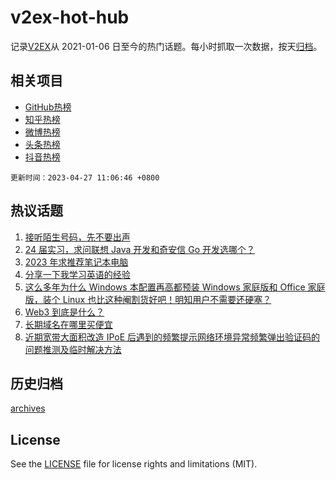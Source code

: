 # v2ex-hot-hub

 记录[V2EX](https://www.v2ex.com/)从 2021-01-06 日至今的热门话题。每小时抓取一次数据，按天[归档](archives)。
 
 ## 相关项目

- [GitHub热榜](https://github.com/snaildev/github-hot-hub)
- [知乎热榜](https://github.com/snaildev/zhihu-hot-hub)
- [微博热榜](https://github.com/snaildev/weibo-hot-hub)
- [头条热榜](https://github.com/snaildev/toutiao-hot-hub)
- [抖音热榜](https://github.com/snaildev/douyin-hot-hub)


 `更新时间：2023-04-27 11:06:46 +0800`

## 热议话题

1. [接听陌生号码，先不要出声](https://www.v2ex.com/t/935576)
1. [24 届实习，求问联想 Java 开发和奇安信 Go 开发选哪个？](https://www.v2ex.com/t/935603)
1. [2023 年求推荐笔记本电脑](https://www.v2ex.com/t/935669)
1. [分享一下我学习英语的经验](https://www.v2ex.com/t/935608)
1. [这么多年为什么 Windows 本配置再高都预装 Windows 家庭版和 Office 家庭版，装个 Linux 也比这种阉割货好吧！明知用户不需要还硬塞？](https://www.v2ex.com/t/935780)
1. [Web3 到底是什么？](https://www.v2ex.com/t/935809)
1. [长期域名在哪里买便宜](https://www.v2ex.com/t/935577)
1. [近期宽带大面积改造 IPoE 后遇到的频繁提示网络环境异常频繁弹出验证码的问题推测及临时解决方法](https://www.v2ex.com/t/935637)

## 历史归档

[archives](archives)

## License

See the [LICENSE](LICENSE) file for license rights and limitations (MIT).

